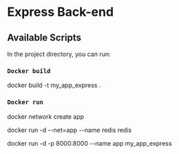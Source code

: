 # Express Back-end


## Available Scripts

In the project directory, you can run:

### `Docker build`

docker build -t my_app_express .

### `Docker run`

docker network create app

docker run -d --net=app --name redis redis

docker run -d -p 8000:8000 --name app my_app_express




